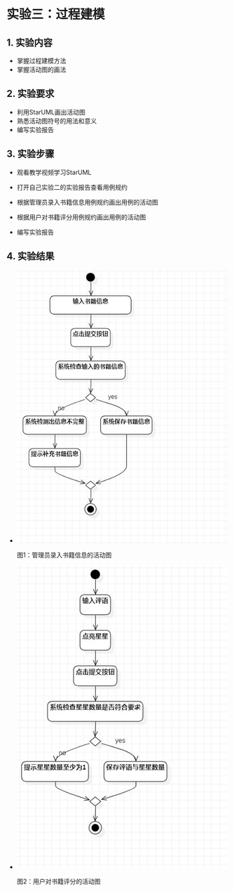 # 实验三：过程建模

## 1. 实验内容

- 掌握过程建模方法
- 掌握活动图的画法



## 2. 实验要求

- 利用StarUML画出活动图
- 熟悉活动图符号的用法和意义
- 编写实验报告



## 3. 实验步骤

- 观看教学视频学习StarUML

- 打开自己实验二的实验报告查看用例规约

- 根据管理员录入书籍信息用例规约画出用例的活动图

- 根据用户对书籍评分用例规约画出用例的活动图

- 编写实验报告

  






## 4. 实验结果

- ![活动图](./Lab3_ActivityDiagram_1.JPG)



  图1：管理员录入书籍信息的活动图



- ![活动图2](./Lab3_ActivityDiagram_2.JPG)

  图2：用户对书籍评分的活动图
